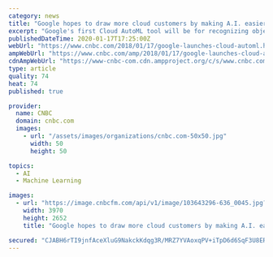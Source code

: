 ```yaml
---
category: news
title: "Google hopes to draw more cloud customers by making A.I. easier to use"
excerpt: "Google's first Cloud AutoML tool will be for recognizing objects in images. It follows Google's Cloud Machine Learning Engine service and the Cloud Vision application programming interface."
publishedDateTime: 2020-01-17T17:25:00Z
webUrl: "https://www.cnbc.com/2018/01/17/google-launches-cloud-automl.html"
ampWebUrl: "https://www.cnbc.com/amp/2018/01/17/google-launches-cloud-automl.html"
cdnAmpWebUrl: "https://www-cnbc-com.cdn.ampproject.org/c/s/www.cnbc.com/amp/2018/01/17/google-launches-cloud-automl.html"
type: article
quality: 74
heat: 74
published: true

provider:
  name: CNBC
  domain: cnbc.com
  images:
    - url: "/assets/images/organizations/cnbc.com-50x50.jpg"
      width: 50
      height: 50

topics:
  - AI
  - Machine Learning

images:
  - url: "https://image.cnbcfm.com/api/v1/image/103643296-636_0045.jpg?v=1529471578"
    width: 3970
    height: 2652
    title: "Google hopes to draw more cloud customers by making A.I. easier to use"

secured: "CJABH6rTI9jnfAceXluG9NakckKdqg3R/MRZ7YVAoxqPV+iTpD6d6SqF3U8ERzLOltFG/u0Md/gFlRT3+piI7cNlSQ3KmEbBaTttFSa0XE50ScXC6jGJcjvLgpKAGPlCZ0etNngwsf743KLP/jLA1X2DJMpFf7f4qyo9+RWNXgfargZSoaFW7cASuiSymwp3MRep6GPA19kF6W18l25Nq3QDqszRsW1yJ63cchey3kIYVpvl2+oHBfvf7bCSfIgic0OeXg6XYSC2XzMoBkoSeZlz2eS1WDWRqOOlf5tIkNm6O8Iz9UqUY+yI4nBvTWgj;BUqiYFwEuZgasMRIJHyGhA=="
---
```


